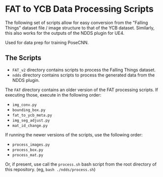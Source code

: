 # FAT to YCB Data Processing Scripts 

The following set of scripts allow for easy conversion from the "Falling Things" dataset file / image structure to that of the YCB dataset. Similarly, this also works for the outputs of the NDDS plugin for UE4.

Used for data prep for training PoseCNN.

## The Scripts
 - `FAT_v2` directory contains scripts to process the Falling Things dataset. 
 - `ndds` directory contains scripts to process the generated data from the NDDS plugin.

 The `FAT` directory contains an older version of the FAT processing scripts. If executing those, execute in the following order:
 - `img_conv.py`
 - `bounding_box.py`
 - `fat_to_ycb_meta.py`
 - `img_seg_adjust.py`
 - `mat_id_change.py`

 If running the newer versions of the scripts, use the following order:
 - `process_images.py`
 - `process_box.py`
 - `process_mat.py`

 Or, if present, use call the `process.sh` bash script from the root directory of this repository. (eg, `bash ./ndds/process.sh`)
 